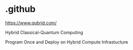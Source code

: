 # .github

https://www.qubrid.com/


Hybrid Classical-Quantum Computing

Program Once and Deploy on Hybrid Compute Infrastucture
